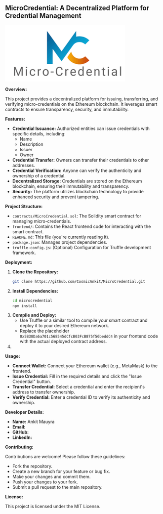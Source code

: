 ## MicroCredential: A Decentralized Platform for Credential Management

![Micro-Credential](./image.png)

**Overview:**

This project provides a decentralized platform for issuing, transferring, and verifying micro-credentials on the Ethereum blockchain. It leverages smart contracts to ensure transparency, security, and immutability.

**Features:**

- **Credential Issuance:** Authorized entities can issue credentials with specific details, including:
    - Name
    - Description
    - Issuer
    - Owner
- **Credential Transfer:** Owners can transfer their credentials to other addresses.
- **Credential Verification:** Anyone can verify the authenticity and ownership of a credential.
- **Decentralized Storage:** Credentials are stored on the Ethereum blockchain, ensuring their immutability and transparency.
- **Security:** The platform utilizes blockchain technology to provide enhanced security and prevent tampering.

**Project Structure:**

- `contracts/MicroCredential.sol`: The Solidity smart contract for managing micro-credentials.
- `frontend/`: Contains the React frontend code for interacting with the smart contract.
- `README.md`: This file (you're currently reading it).
- `package.json`: Manages project dependencies.
- `truffle-config.js`: (Optional) Configuration for Truffle development framework.

**Deployment:**

1. **Clone the Repository:**
   ```bash
   git clone https://github.com/CosmicAnkit/MicroCredential.git
   ```
2. **Install Dependencies:**
   ```bash
   cd microcredential
   npm install
   ```
3. **Compile and Deploy:**
   - Use Truffle or a similar tool to compile your smart contract and deploy it to your desired Ethereum network.
   - Replace the placeholder `0x5B38Da6a701c568545dCfcB03FcB875f56beddC4` in your frontend code with the actual deployed contract address.
4. 


**Usage:**

- **Connect Wallet:** Connect your Ethereum wallet (e.g., MetaMask) to the frontend.
- **Issue Credential:** Fill in the required details and click the "Issue Credential" button.
- **Transfer Credential:** Select a credential and enter the recipient's address to transfer ownership.
- **Verify Credential:** Enter a credential ID to verify its authenticity and ownership.

**Developer Details:**

- **Name:** Ankit Mauyra
- **Email:** 
- **GitHub:** 
- **LinkedIn:** 

**Contributing:**

Contributions are welcome! Please follow these guidelines:

- Fork the repository.
- Create a new branch for your feature or bug fix.
- Make your changes and commit them.
- Push your changes to your fork.
- Submit a pull request to the main repository.

**License:**

This project is licensed under the MIT License.
